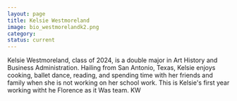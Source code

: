 ```yaml
---
layout: page
title: Kelsie Westmoreland    
image: bio_westmorelandk2.png    
category:
status: current
---
```


Kelsie Westmoreland, class of 2024, is a double major in Art History and Business Administration. Hailing from San Antonio, Texas, Kelsie enjoys cooking, ballet dance, reading, and spending time with her friends and family when she is not working on her school work. This is Kelsie's first year working witht he Florence as it Was team. 
KW
